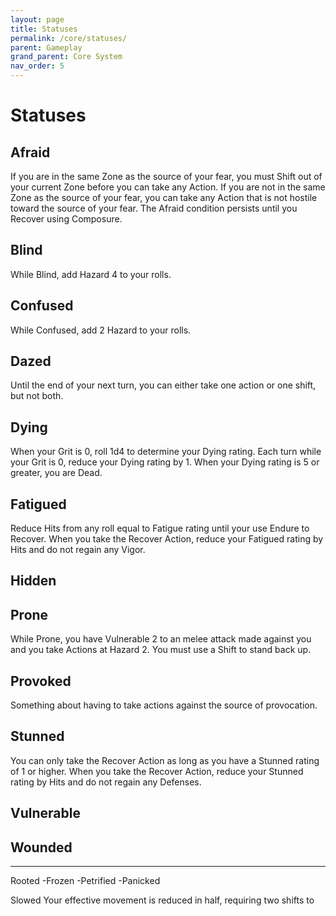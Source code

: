 ```yaml
---
layout: page
title: Statuses
permalink: /core/statuses/
parent: Gameplay
grand_parent: Core System
nav_order: 5
---
```



# Statuses

## Afraid
If you are in the same Zone as the source of your fear, you must Shift out of your current Zone before you can take any Action.  If you are not in the same Zone as the source of your fear, you can take any Action that is not hostile toward the source of your fear.  The Afraid condition persists until you Recover using Composure.

## Blind
While Blind, add Hazard 4 to your rolls.

## Confused
While Confused, add 2 Hazard to your rolls.

## Dazed
Until the end of your next turn, you can either take one action or one shift, but not both.

## Dying
When your Grit is 0, roll 1d4 to determine your Dying rating.  Each turn while your Grit is 0, reduce your Dying rating by 1.  When your Dying rating is 5 or greater, you are Dead.

## Fatigued
Reduce Hits from any roll equal to Fatigue rating until your use Endure to Recover.  When you take the Recover Action, reduce your Fatigued rating by Hits and do not regain any Vigor.

## Hidden

## Prone
While Prone, you have Vulnerable 2 to an melee attack made against you and you take Actions at Hazard 2.  You must use a Shift to stand back up.

## Provoked
Something about having to take actions against the source of provocation.

## Stunned
You can only take the Recover Action as long as you have a Stunned rating of 1 or higher.  When you take the Recover Action, reduce your Stunned rating by Hits and do not regain any Defenses.

## Vulnerable


## Wounded

<hr>

Rooted
-Frozen
-Petrified
-Panicked


Slowed
Your effective movement is reduced in half, requiring two shifts to 